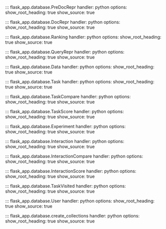 ::: flask_app.database.PreDocRepr
    handler: python
    options:
        show_root_heading: true
        show_source: true

::: flask_app.database.DocRepr
    handler: python
    options:
        show_root_heading: true
        show_source: true

::: flask_app.database.Ranking
    handler: python
    options:
        show_root_heading: true
        show_source: true


::: flask_app.database.QueryRepr
    handler: python
    options:
        show_root_heading: true
        show_source: true

::: flask_app.database.Data
    handler: python
    options:
        show_root_heading: true
        show_source: true

::: flask_app.database.Task
    handler: python
    options:
        show_root_heading: true
        show_source: true

::: flask_app.database.TaskCompare
    handler: python
    options:
        show_root_heading: true
        show_source: true

::: flask_app.database.TaskScore
    handler: python
    options:
        show_root_heading: true
        show_source: true

::: flask_app.database.Experiment
    handler: python
    options:
        show_root_heading: true
        show_source: true

::: flask_app.database.Interaction
    handler: python
    options:
        show_root_heading: true
        show_source: true

::: flask_app.database.InteractionCompare
    handler: python
    options:
        show_root_heading: true
        show_source: true

::: flask_app.database.InteractionScore
    handler: python
    options:
        show_root_heading: true
        show_source: true

::: flask_app.database.TaskVisited
    handler: python
    options:
        show_root_heading: true
        show_source: true

::: flask_app.database.User
    handler: python
    options:
        show_root_heading: true
        show_source: true

::: flask_app.database.create_collections
    handler: python
    options:
        show_root_heading: true
        show_source: true
